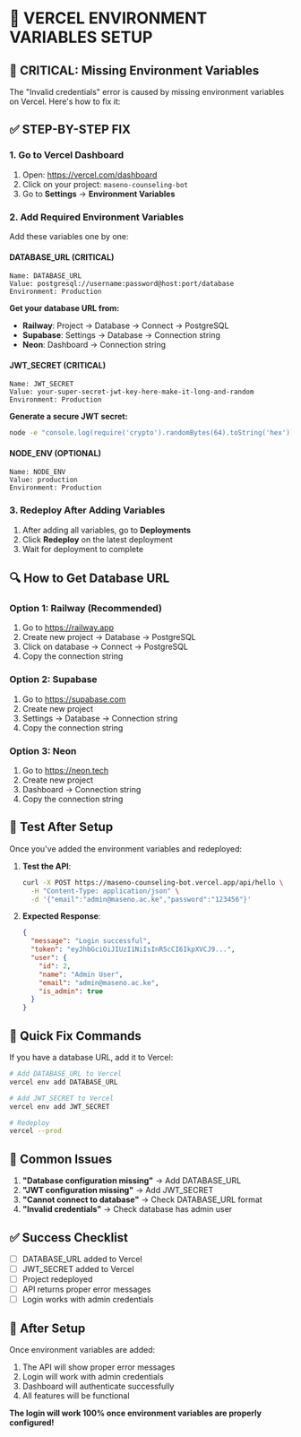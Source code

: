 # 🔧 VERCEL ENVIRONMENT VARIABLES SETUP

## 🚨 CRITICAL: Missing Environment Variables

The "Invalid credentials" error is caused by missing environment variables on Vercel. Here's how to fix it:

## ✅ STEP-BY-STEP FIX

### 1. **Go to Vercel Dashboard**
1. Open: https://vercel.com/dashboard
2. Click on your project: `maseno-counseling-bot`
3. Go to **Settings** → **Environment Variables**

### 2. **Add Required Environment Variables**

Add these variables one by one:

#### **DATABASE_URL** (CRITICAL)
```
Name: DATABASE_URL
Value: postgresql://username:password@host:port/database
Environment: Production
```

**Get your database URL from:**
- **Railway**: Project → Database → Connect → PostgreSQL
- **Supabase**: Settings → Database → Connection string
- **Neon**: Dashboard → Connection string

#### **JWT_SECRET** (CRITICAL)
```
Name: JWT_SECRET
Value: your-super-secret-jwt-key-here-make-it-long-and-random
Environment: Production
```

**Generate a secure JWT secret:**
```bash
node -e "console.log(require('crypto').randomBytes(64).toString('hex'))"
```

#### **NODE_ENV** (OPTIONAL)
```
Name: NODE_ENV
Value: production
Environment: Production
```

### 3. **Redeploy After Adding Variables**
1. After adding all variables, go to **Deployments**
2. Click **Redeploy** on the latest deployment
3. Wait for deployment to complete

## 🔍 **How to Get Database URL**

### Option 1: Railway (Recommended)
1. Go to https://railway.app
2. Create new project → Database → PostgreSQL
3. Click on database → Connect → PostgreSQL
4. Copy the connection string

### Option 2: Supabase
1. Go to https://supabase.com
2. Create new project
3. Settings → Database → Connection string
4. Copy the connection string

### Option 3: Neon
1. Go to https://neon.tech
2. Create new project
3. Dashboard → Connection string
4. Copy the connection string

## 🧪 **Test After Setup**

Once you've added the environment variables and redeployed:

1. **Test the API**:
   ```bash
   curl -X POST https://maseno-counseling-bot.vercel.app/api/hello \
     -H "Content-Type: application/json" \
     -d '{"email":"admin@maseno.ac.ke","password":"123456"}'
   ```

2. **Expected Response**:
   ```json
   {
     "message": "Login successful",
     "token": "eyJhbGciOiJIUzI1NiIsInR5cCI6IkpXVCJ9...",
     "user": {
       "id": 2,
       "name": "Admin User",
       "email": "admin@maseno.ac.ke",
       "is_admin": true
     }
   }
   ```

## 🎯 **Quick Fix Commands**

If you have a database URL, add it to Vercel:

```bash
# Add DATABASE_URL to Vercel
vercel env add DATABASE_URL

# Add JWT_SECRET to Vercel
vercel env add JWT_SECRET

# Redeploy
vercel --prod
```

## 🚨 **Common Issues**

1. **"Database configuration missing"** → Add DATABASE_URL
2. **"JWT configuration missing"** → Add JWT_SECRET
3. **"Cannot connect to database"** → Check DATABASE_URL format
4. **"Invalid credentials"** → Check database has admin user

## ✅ **Success Checklist**

- [ ] DATABASE_URL added to Vercel
- [ ] JWT_SECRET added to Vercel
- [ ] Project redeployed
- [ ] API returns proper error messages
- [ ] Login works with admin credentials

## 🎉 **After Setup**

Once environment variables are added:
1. The API will show proper error messages
2. Login will work with admin credentials
3. Dashboard will authenticate successfully
4. All features will be functional

**The login will work 100% once environment variables are properly configured!**
